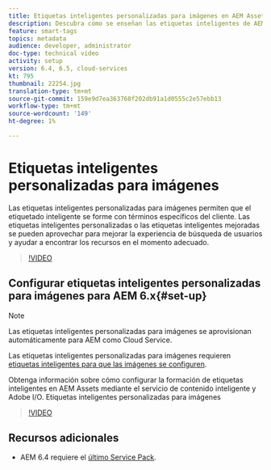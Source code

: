 ```yaml
---
title: Etiquetas inteligentes personalizadas para imágenes en AEM Assets
description: Descubra cómo se enseñan las etiquetas inteligentes de AEM Assets para aplicar términos personalizados a los recursos.
feature: smart-tags
topics: metadata
audience: developer, administrator
doc-type: technical video
activity: setup
version: 6.4, 6.5, cloud-services
kt: 795
thumbnail: 22254.jpg
translation-type: tm+mt
source-git-commit: 159e9d7ea363768f202db91a1d0555c2e57ebb13
workflow-type: tm+mt
source-wordcount: '149'
ht-degree: 1%

---
```



# Etiquetas inteligentes personalizadas para imágenes

Las etiquetas inteligentes personalizadas para imágenes permiten que el etiquetado inteligente se forme con términos específicos del cliente.
Las etiquetas inteligentes personalizadas o las etiquetas inteligentes mejoradas se pueden aprovechar para mejorar la experiencia de búsqueda de usuarios y ayudar a encontrar los recursos en el momento adecuado.

>[!VIDEO](https://video.tv.adobe.com/v/22254/?quality=12&learn=on)

## Configurar etiquetas inteligentes personalizadas para imágenes para AEM 6.x{#set-up}

>[!NOTE]
> Las etiquetas inteligentes personalizadas para imágenes se aprovisionan automáticamente para AEM como Cloud Service.

Las etiquetas inteligentes personalizadas para imágenes requieren [etiquetas inteligentes para que las imágenes se configuren](./image-smart-tags.md#set-up).

Obtenga información sobre cómo configurar la formación de etiquetas inteligentes en AEM Assets mediante el servicio de contenido inteligente y Adobe I/O. Etiquetas inteligentes personalizadas para imágenes

>[!VIDEO](https://video.tv.adobe.com/v/23405/?quality=12&learn=on)

## Recursos adicionales

* AEM 6.4 requiere el [último Service Pack](https://docs.adobe.com/content/help/en/experience-manager-release-information/aem-release-updates/aem-releases-updates.html#aem-64).


